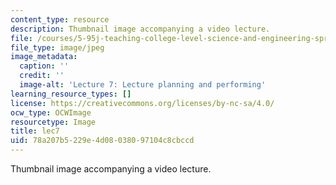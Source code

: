 ```yaml
---
content_type: resource
description: Thumbnail image accompanying a video lecture.
file: /courses/5-95j-teaching-college-level-science-and-engineering-spring-2009/78a207b5229e4d08038097104c8cbccd_lec7.jpg
file_type: image/jpeg
image_metadata:
  caption: ''
  credit: ''
  image-alt: 'Lecture 7: Lecture planning and performing'
learning_resource_types: []
license: https://creativecommons.org/licenses/by-nc-sa/4.0/
ocw_type: OCWImage
resourcetype: Image
title: lec7
uid: 78a207b5-229e-4d08-0380-97104c8cbccd
---
```

Thumbnail image accompanying a video lecture.